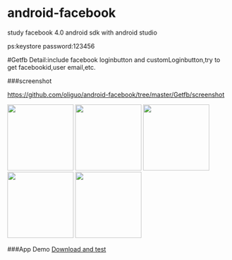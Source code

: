 # android-facebook

study  facebook 4.0 android sdk with android studio

ps:keystore password:123456

#Getfb
Detail:include facebook loginbutton and customLoginbutton,try to get facebookid,user email,etc.

###screenshot

<https://github.com/oliguo/android-facebook/tree/master/Getfb/screenshot>

<img src="https://github.com/oliguo/android-facebook/blob/master/Getfb/screenshot/1.png" width="150"/>
<img src="https://github.com/oliguo/android-facebook/blob/master/Getfb/screenshot/2.png" width="150"/>
<img src="https://github.com/oliguo/android-facebook/blob/master/Getfb/screenshot/3.png" width="150"/>
<img src="https://github.com/oliguo/android-facebook/blob/master/Getfb/screenshot/4.png" width="150"/>
<img src="https://github.com/oliguo/android-facebook/blob/master/Getfb/screenshot/5.png" width="150"/>

###App Demo <a href="https://github.com/oliguo/android-facebook/blob/master/Getfb/app/app-release.apk">Download and test</a>

